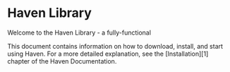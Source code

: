 Haven Library
========================

Welcome to the Haven Library - a fully-functional 

This document contains information on how to download, install, and start
using Haven. For a more detailed explanation, see the [Installation][1]
chapter of the Haven Documentation.